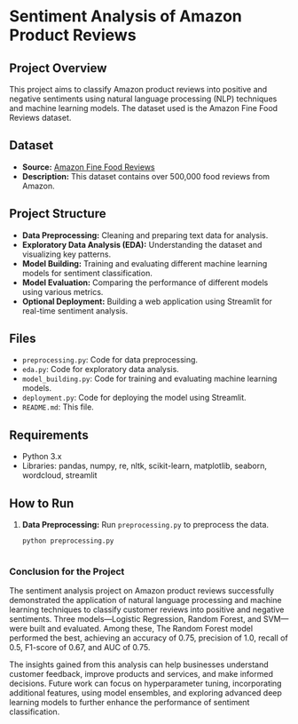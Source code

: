 # Sentiment Analysis of Amazon Product Reviews

## Project Overview
This project aims to classify Amazon product reviews into positive and negative sentiments using natural language processing (NLP) techniques and machine learning models. The dataset used is the Amazon Fine Food Reviews dataset.

## Dataset
- **Source:** [Amazon Fine Food Reviews](https://www.kaggle.com/datasets/snap/amazon-fine-food-reviews)
- **Description:** This dataset contains over 500,000 food reviews from Amazon.

## Project Structure
- **Data Preprocessing:** Cleaning and preparing text data for analysis.
- **Exploratory Data Analysis (EDA):** Understanding the dataset and visualizing key patterns.
- **Model Building:** Training and evaluating different machine learning models for sentiment classification.
- **Model Evaluation:** Comparing the performance of different models using various metrics.
- **Optional Deployment:** Building a web application using Streamlit for real-time sentiment analysis.

## Files
- `preprocessing.py`: Code for data preprocessing.
- `eda.py`: Code for exploratory data analysis.
- `model_building.py`: Code for training and evaluating machine learning models.
- `deployment.py`: Code for deploying the model using Streamlit.
- `README.md`: This file.

## Requirements
- Python 3.x
- Libraries: pandas, numpy, re, nltk, scikit-learn, matplotlib, seaborn, wordcloud, streamlit

## How to Run
1. **Data Preprocessing:** Run `preprocessing.py` to preprocess the data.
   ```bash
   python preprocessing.py



### Conclusion for the Project

The sentiment analysis project on Amazon product reviews successfully demonstrated the application of natural language processing and machine learning techniques to classify customer reviews into positive and negative sentiments. Three models—Logistic Regression, Random Forest, and SVM—were built and evaluated. Among these, The Random Forest model performed the best, achieving an accuracy of 0.75, precision of 1.0, recall of 0.5, F1-score of 0.67, and AUC of 0.75. 

The insights gained from this analysis can help businesses understand customer feedback, improve products and services, and make informed decisions. Future work can focus on hyperparameter tuning, incorporating additional features, using model ensembles, and exploring advanced deep learning models to further enhance the performance of sentiment classification.

